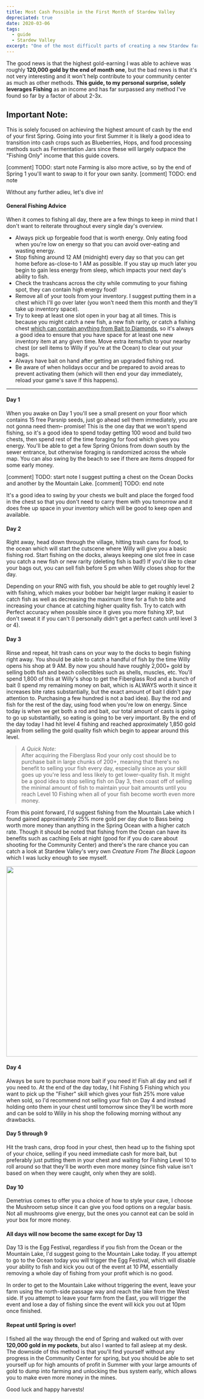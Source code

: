 ```yaml
---
title: Most Cash Possible in the First Month of Stardew Valley
depreciated: true
date: 2020-03-06
tags:
  - guide
  - Stardew Valley
excerpt: "One of the most difficult parts of creating a new Stardew farm is the lack of funds, so I set a goal to try and determine how much money I could get during the very first month. The good news is that the highest gold-earning I was able to achieve was roughly <b>120,000 gold by the end</b> of the first month."
---
```


The good news is that the highest gold-earning I was able to achieve was roughly **120,000 gold by the end of month one**, but the bad news is that it's not very interesting and it won't help contribute to your community center as much as other methods. **This guide, to my personal surprise, solely leverages Fishing** as an income and has far surpassed any method I've found so far by a factor of about 2-3x.

## Important Note:
This is solely focused on achieving the highest amount of cash by the end of your first Spring. Going into your first Summer it is likely a good idea to transition into cash crops such as Blueberries, Hops, and food processing methods such as Fermentation Jars since these will largely outpace the "Fishing Only" income that this guide covers.

[comment] TODO: start note
Farming is also more active, so by the end of Spring 1 you'll want to swap to it for your own sanity.
[comment] TODO: end note

Without any further adieu, let's dive in!

#### General Fishing Advice
When it comes to fishing all day, there are a few things to keep in mind that I don't want to reiterate throughout every single day's overview.

- Always pick up forgeable food that is worth energy. Only eating food when you're low on energy so that you can avoid over-eating and wasting energy.
- Stop fishing around 12 AM (midnight) every day so that you can get home before as-close-to 1 AM as possible. If you stay up much later you begin to gain less energy from sleep, which impacts your next day's ability to fish.
- Check the trashcans across the city while commuting to your fishing spot, they can contain high energy food!
- Remove all of your tools from your inventory. I suggest putting them in a chest which I'll go over later (you won't need them this month and they'll take up inventory space).
- Try to keep at least one slot open in your bag at all times. This is because you might catch a new fish, a new fish rarity, or catch a fishing chest <a href="https://stardewvalleywiki.com/Fishing#Treasure_Chests" target="_blank" rel="noopener">which can contain anything from Bait to Diamonds</a>, so it's always a good idea to ensure that you have space for at least one new inventory item at any given time. Move extra items/fish to your nearby chest (or sell items to Willy if you're at the Ocean) to clear out your bags.
- Always have bait on hand after getting an upgraded fishing rod.
- Be aware of when holidays occur and be prepared to avoid areas to prevent activating them (which will then end your day immediately, reload your game's save if this happens).

<hr />

#### Day 1
When you awake on Day 1 you'll see a small present on your floor which contains 15 free Parsnip seeds, just go ahead sell them immediately, you are not gonna need them– promise! This is the one day that we won't spend fishing, so it's a good idea to spend today getting 100 wood and build two chests, then spend rest of the time foraging for food which gives you energy. You'll be able to get a few Spring Onions from down south by the sewer entrance, but otherwise foraging is randomized across the whole map. You can also swing by the beach to see if there are items dropped for some early money.

[comment] TODO: start note
I suggest putting a chest on the Ocean Docks and another by the Mountain Lake.
[comment] TODO: end note

It's a good idea to swing by your chests we built and place the forged food in the chest so that you don't need to carry them with you tomorrow and it does free up space in your inventory which will be good to keep open and available.

#### Day 2
Right away, head down through the village, hitting trash cans for food, to the ocean which will start the cutscene where Willy will give you a basic fishing rod. Start fishing on the docks, always keeping one slot free in case you catch a new fish or new rarity (deleting fish is bad!) If you'd like to clear your bags out, you can sell fish before 5 pm when Willy closes shop for the day.

Depending on your RNG with fish, you should be able to get roughly level 2 with fishing, which makes your bobber bar height larger making it easier to catch fish as well as decreasing the maximum time for a fish to bite and increasing your chance at catching higher quality fish. Try to catch with Perfect accuracy when possible since it gives you more fishing XP, but don't sweat it if you can't (I personally didn't get a perfect catch until level 3 or 4).

#### Day 3
Rinse and repeat, hit trash cans on your way to the docks to begin fishing right away. You should be able to catch a handful of fish by the time Willy opens his shop at 9 AM. By now you should have roughly 2,000+ gold by selling both fish and beach collectibles such as shells, muscles, etc. You'll spend 1,800 of this at Willy's shop to get the Fiberglass Rod and a bunch of bait (I spend my remaining money on bait, which is ALWAYS worth it since it increases bite rates substantially, but the exact amount of bait I didn't pay attention to. Purchasing a few hundred is not a bad idea). Buy the rod and fish for the rest of the day, using food when you're low on energy. Since today is when we get both a rod and bait, our total amount of casts is going to go up substantially, so eating is going to be very important. By the end of the day today I had hit level 4 fishing and reached approximately 1,850 gold again from selling the gold quality fish which begin to appear around this level.

> *A Quick Note:* <br>After acquiring the Fiberglass Rod your only cost should be to purchase bait in large chunks of 200+, meaning that there's no benefit to selling your fish every day, especially since as your skill goes up you're less and less likely to get lower-quality fish. It might be a good idea to stop selling fish on Day 3, then coast off of selling the minimal amount of fish to maintain your bait amounts until you reach Level 10 Fishing when all of your fish become worth even more money.

From this point forward, I'd suggest fishing from the Mountain Lake which I found gained approximately 25% more gold per day due to Bass being worth more money than anything in the Spring Ocean with a higher catch rate. Though it should be noted that fishing from the Ocean can have its benefits such as caching Eels at night (good for if you do care about shooting for the Community Center) and there's the rare chance you can catch a look at Stardew Valley's very own *Creature From The Black Lagoon* which I was lucky enough to see myself.

<img class="alignnone wp-image-110 size-full" src="http://hrothmar.com/wp-content/uploads/2019/05/sea-monster-1024x500.jpg" alt="" width="1024" height="500" />

#### Day 4
Always be sure to purchase more bait if you need it! Fish all day and sell if you need to. At the end of the day today, I hit Fishing 5 Fishing which you want to pick up the "Fisher" skill which gives your fish 25% more value when sold, so I'd recommend not selling your fish on Day 4 and instead holding onto them in your chest until tomorrow since they'll be worth more and can be sold to Willy in his shop the following morning without any drawbacks.

#### Day 5 through 9
Hit the trash cans, drop food in your chest, then head up to the fishing spot of your choice, selling if you need immediate cash for more bait, but preferably just putting them in your chest and waiting for Fishing Level 10 to roll around so that they'll be worth even more money (since fish value isn't based on when they were caught, only when they are sold).

#### Day 10
Demetrius comes to offer you a choice of how to style your cave, I choose the Mushroom setup since it can give you food options on a regular basis. Not all mushrooms give energy, but the ones you cannot eat can be sold in your box for more money.

#### All days will now become the same except for Day 13
Day 13 is the Egg Festival, regardless if you fish from the Ocean or the Mountain Lake, I'd suggest going to the Mountain Lake today. If you attempt to go to the Ocean today you will trigger the Egg Festival, which will disable your ability to fish and kick you out of the event at 10 PM, essentially removing a whole day of fishing from your profit which is no good.

In order to get to the Mountain Lake without triggering the event, leave your farm using the north-side passage way and reach the lake from the West side. If you attempt to leave your farm from the East, you will trigger the event and lose a day of fishing since the event will kick you out at 10pm once finished.

#### Repeat until Spring is over!
I fished all the way through the end of Spring and walked out with over **120,000 gold in my pockets**, but also I wanted to fall asleep at my desk. The downside of this method is that you'll find yourself without any progress in the Community Center for spring, but you should be able to set yourself up for high amounts of profit in Summer with your large amounts of gold to dump into farming and unlocking the bus system early, which allows you to make even more money in the mines.

Good luck and happy harvests!